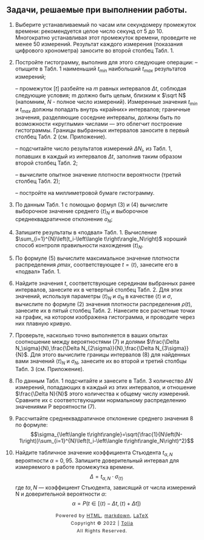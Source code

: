 
## Задачи, решаемые при выполнении работы.

1. Выберите устанавливаемый по часам или секундомеру промежуток времени: рекомендуется целое число секунд от 5 до 10. Многократно устанавливая этот промежуток времени, проведите не менее 50 измерений. Результат каждого измерения (показания цифрового хронометра) заносите во второй столбец Табл. 1. 

2. Постройте гистограмму, выполнив для этого следующие операции: 
   – отыщите в Табл. 1 наименьший $t_{min}$ наибольший $t_{max}$ результатов измерений; 
   
   – промежуток $\left[t\right]$ разбейте на 𝑚 равных интервалов $\Delta t$, соблюдая следующие условия; m должно быть целым, близким к $\sqrt N$ (напомним, $N$ - полное число измерений). Измеренные значения $t_{min}$ и $t_{max}$ должны попадать внутрь «крайних» интервалов; граничные значения, разделяющие соседние интервалы, должны быть по возможности «круглыми» числами — это облегчит построение гистограммы. Границы выбранных интервалов заносите в первый столбец Табл. 2 (см. Приложение).  
   
   – подсчитайте число результатов измерений $\Delta N_i$, из Табл. 1, попавших в каждый из интервалов $\Delta t$, заполнив таким образом второй столбец Табл. 2;
   
   – вычислите опытное значение плотности вероятности (третий столбец Табл. 2);
   
   – постройте на миллиметровой бумаге гистограмму.

3. По данным Табл. 1 с помощью формул (3) и (4) вычислите выборочное значение среднего $\left\langle t\right\rangle_N$ и выборочное среднеквадратичное отклонение $\sigma_N$; 
4. Запишите результаты в «подвал» Табл. 1. 
   Вычисление $\sum_{i=1}^{N}\left(t_i-\left\langle t\right\rangle_N\right)$ хороший способ контроля правильности нахождения $\left\langle t\right\rangle_N$. 
5. По формуле (5) вычислите максимальное значение плотности распределения 𝜌𝑚𝑎𝑥, соответствующее $t=\langle t\rangle$, занесите его в «подвал» Табл. 1. 
6. Найдите значения $t$, соответствующие серединам выбранных ранее интервалов, занесите их в четвертый столбец Табл. 2. Для этих значений, используя параметры $\left\langle t\right\rangle_N$ и $\sigma_N$ в качестве $\langle t\rangle$ и $\sigma$, вычислите по формуле (2) значения плотности распределения $\rho(t)$, занесите их в пятый столбец Табл. 2. Нанесите все расчетные точки на график, на котором изображена гистограмма, и проводите через них плавную кривую. 
7. Проверьте, насколько точно выполняется в ваших опытах соотношение между вероятностями (7) и долями $\frac{\Delta N_\sigma}{N},\frac{\Delta N_{2\sigma}}{N},\frac{\Delta N_{3\sigma}}{N}$. Для этого вычислите границы интервалов (8) для найденных вами значений $\left\langle t\right\rangle_N$ и $\sigma_N$, занесите их во второй и третий столбцы Табл. 3 (см. Приложение). 
8. По данным Табл. 1 подсчитайте и занесите в Табл. 3 количество $\Delta N$ измерений, попадающих в каждый из этих интервалов, и отношение $\frac{\Delta N}{N}$  этого количества к общему числу измерений. Сравните их с соответствующими нормальному распределению значениями P вероятности (7). 
9. Рассчитайте среднеквадратичное отклонение среднего значения 8 по формуле: 
$$\sigma_{\left\langle t\right\rangle}=\sqrt{\frac{1}{N\left(N-1\right)}\sum_{i=1}^{N}\left(t_i-\left\langle t\right\rangle_N\right)^2}$$
10. Найдите табличное значение коэффициента Стьюдента $t_{\alpha,N}$ вероятности $\alpha\ =\ 0,95$. Запишите доверительный интервал для измеряемого в работе промежутка времени. 
    $$\Delta=t_{\alpha,N}\cdot\sigma_{\left\langle t\right\rangle}$$
    где $t\alpha,N$ — коэффициент Стьюдента, зависящий от числа измерений N и доверительной вероятности $\alpha$:
    $$\alpha=P\left(t\in\left[\left\langle t\right\rangle-\Delta t,\left\langle t\right\rangle+\Delta t\right]\right)$$

<style type="text/css">
    #footer {
        position: relative;
        margin: 0 auto;
        line-height: 20px;
        text-align: center;
        font-size: 12px;
        letter-spacing: 1px;
    }
 
    .content {
        height: 1800px;
        width: 100%;
        text-align: center;
    }
</style>

<div id="footer">
    Powered by
    <a href="https://html5up.net">HTML</a>, 
    <a href="https://markdown.com.cn/">markdown</a>, 
    <a href="https://www.latex-project.org/">LaTeX</a>
    <br>
    Copyright © 2022 | 
    <a href="https://tolia-gh.github.io">Tolia</a>
    <br>
    All Rights Reserved.
    <br>
</div>
